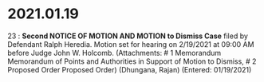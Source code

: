 # 2021.01.19

23 : **Second NOTICE OF MOTION AND MOTION to Dismiss Case** filed by Defendant Ralph Heredia. Motion set for hearing on 2/19/2021 at 09:00 AM before Judge John W. Holcomb. (Attachments: # 1 Memorandum Memorandum of Points and Authorities in Support of Motion to Dismiss, # 2 Proposed Order Proposed Order) (Dhungana, Rajan) (Entered: 01/19/2021)